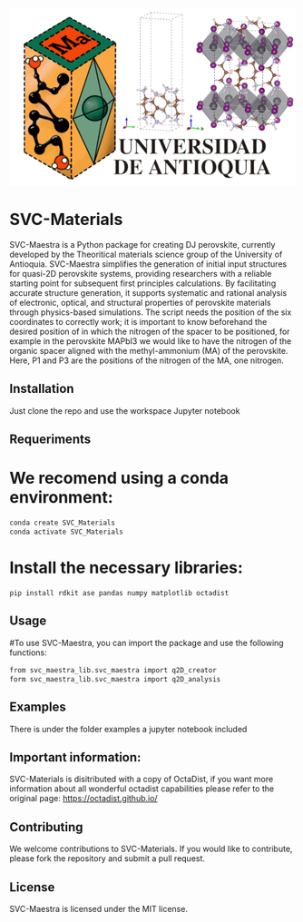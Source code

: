 ![Github_portada](https://github.com/westrangeloops/SVC-Materials/blob/main/Logos/Github_portada.png)

# SVC-Materials
SVC-Maestra is a Python package for creating DJ perovskite, currently developed by the Theoritical materials science group of the University of Antioquia. SVC-Maestra simplifies the generation of initial input structures for quasi-2D perovskite systems, providing researchers with a reliable starting point for subsequent first principles calculations. By facilitating accurate structure generation, it supports systematic and rational analysis of electronic, optical, and structural properties of perovskite materials through physics-based simulations.
The script needs the position of the six coordinates to correctly work; it is important to know beforehand the desired position of in which the nitrogen of the spacer to be positioned, for example in the perovskite MAPbI3 we would like to have the nitrogen of the organic spacer aligned with the methyl-ammonium (MA) of the perovskite. Here, P1 and P3 are the positions of the nitrogen of the MA, one nitrogen.

## Installation
​Just clone the repo and use the workspace Jupyter notebook

## Requeriments
# We recomend using a conda environment:
```
conda create SVC_Materials
conda activate SVC_Materials
```


# Install the necessary libraries:
```
pip install rdkit ase pandas numpy matplotlib octadist
``` 

## Usage

#To use SVC-Maestra, you can import the package and use the following functions:

``` 
from svc_maestra_lib.svc_maestra import q2D_creator
form svc_maestra_lib.svc_maestra import q2D_analysis
```
## Examples
There is under the folder examples a jupyter notebook included
​
## Important information:
SVC-Materials is disitributed with a copy of OctaDist, if you want more information about all wonderful octadist capabilities please refer to the original page:
https://octadist.github.io/

## Contributing
We welcome contributions to SVC-Materials. If you would like to contribute, please fork the repository and submit a pull request.

## License

SVC-Maestra is licensed under the MIT license.
